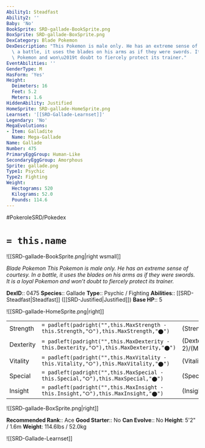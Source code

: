 ```yaml
---
Ability1: Steadfast
Ability2: ''
Baby: 'No'
BookSprite: SRD-gallade-BookSprite.png
BoxSprite: SRD-gallade-BoxSprite.png
DexCategory: Blade Pokemon
DexDescription: "This Pokemon is male only. He has an extreme sense of courtesy. In\
  \ a battle, it uses the blades on his arms as if they were swords. It is a loyal\
  \ Pokemon and won\u2019t doubt to fiercely protect its trainer."
EventAbilities: ''
GenderType: M
HasForm: 'Yes'
Height:
  Deimeters: 16
  Feet: 5.2
  Meters: 1.6
HiddenAbility: Justified
HomeSprite: SRD-gallade-HomeSprite.png
Learnset: '[[SRD-Gallade-Learnset]]'
Legendary: 'No'
MegaEvolutions:
- Item: Galladite
  Name: Mega-Gallade
Name: Gallade
Number: 475
PrimaryEggGroup: Human-Like
SecondaryEggGroup: Amorphous
Sprite: gallade.png
Type1: Psychic
Type2: Fighting
Weight:
  Hectograms: 520
  Kilograms: 52.0
  Pounds: 114.6
---
```


#PokeroleSRD/Pokedex

# `= this.name`

![[SRD-gallade-BookSprite.png|right wsmall]]

*Blade Pokemon*
*This Pokemon is male only. He has an extreme sense of courtesy. In a battle, it uses the blades on his arms as if they were swords. It is a loyal Pokemon and won’t doubt to fiercely protect its trainer.*

**DexID**:: 0475
**Species**:: Gallade
**Type**:: Psychic / Fighting
**Abilities**:: [[SRD-Steadfast|Steadfast]] ([[SRD-Justified|Justified]])
**Base HP**:: 5

![[SRD-gallade-HomeSprite.png|right]]

|           |                                                                                        |                                          |
| --------- | -------------------------------------------------------------------------------------- | ---------------------------------------- |
| Strength  | `= padleft(padright("",this.MaxStrength - this.Strength,"⭘"),this.MaxStrength,"⬤")`    | (Strength::3)/(MaxStrength::7)   |
| Dexterity | `= padleft(padright("",this.MaxDexterity - this.Dexterity,"⭘"),this.MaxDexterity,"⬤")` | (Dexterity:: 2)/(MaxDexterity::5) |
| Vitality  | `= padleft(padright("",this.MaxVitality - this.Vitality,"⭘"),this.MaxVitality,"⬤")`    | (Vitality::2)/(MaxVitality::4)   |
| Special   | `= padleft(padright("",this.MaxSpecial - this.Special,"⭘"),this.MaxSpecial,"⬤")`       | (Special::2)/(MaxSpecial::4)     |
| Insight   | `= padleft(padright("",this.MaxInsight - this.Insight,"⭘"),this.MaxInsight,"⬤")`       | (Insight::3)/(MaxInsight::6)     |

![[SRD-gallade-BoxSprite.png|right]]

**Recommended Rank**:: Ace
**Good Starter**:: No
**Can Evolve**:: No
**Height**: 5'2" / 1.6m
**Weight**: 114.6lbs / 52.0kg

![[SRD-Gallade-Learnset]]